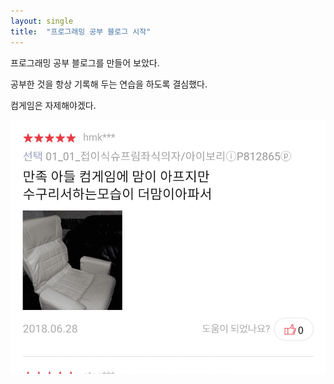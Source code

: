 ```yaml
---
layout: single
title:  "프로그래밍 공부 블로그 시작"
---
```




프로그래밍 공부 블로그를 만들어 보았다.

공부한 것을 항상 기록해 두는 연습을 하도록 결심했다.

컴게임은 자제해야겠다.

![1641472580](../images/$(filename)/1641472580.png)
